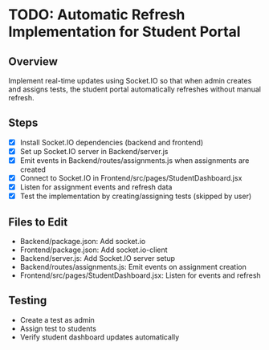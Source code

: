 
# TODO: Automatic Refresh Implementation for Student Portal

## Overview
Implement real-time updates using Socket.IO so that when admin creates and assigns tests, the student portal automatically refreshes without manual refresh.

## Steps
- [x] Install Socket.IO dependencies (backend and frontend)
- [x] Set up Socket.IO server in Backend/server.js
- [x] Emit events in Backend/routes/assignments.js when assignments are created
- [x] Connect to Socket.IO in Frontend/src/pages/StudentDashboard.jsx
- [x] Listen for assignment events and refresh data
- [x] Test the implementation by creating/assigning tests (skipped by user)

## Files to Edit
- Backend/package.json: Add socket.io
- Frontend/package.json: Add socket.io-client
- Backend/server.js: Add Socket.IO server setup
- Backend/routes/assignments.js: Emit events on assignment creation
- Frontend/src/pages/StudentDashboard.jsx: Listen for events and refresh

## Testing
- Create a test as admin
- Assign test to students
- Verify student dashboard updates automatically
